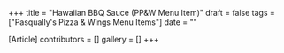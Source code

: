 +++
title = "Hawaiian BBQ Sauce  (PP&W Menu Item)"
draft = false
tags = ["Pasqually's Pizza & Wings Menu Items"]
date = ""

[Article]
contributors = []
gallery = []
+++